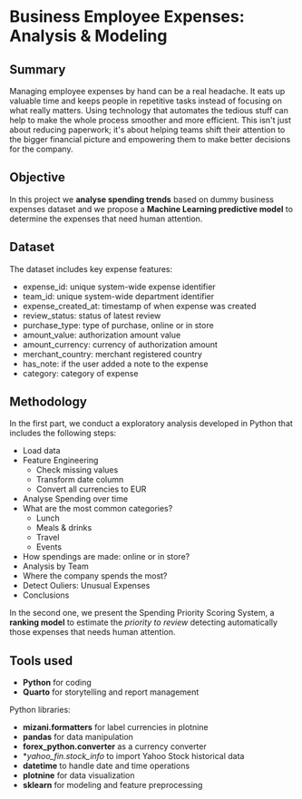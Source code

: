 # Business Employee Expenses: Analysis & Modeling

## Summary

Managing employee expenses by hand can be a real headache. It eats up valuable time and keeps people in repetitive tasks instead of focusing on what really matters. Using technology that automates the tedious stuff can help to make the whole process smoother and more efficient. This isn't just about reducing paperwork; it's about helping teams shift their attention to the bigger financial picture and empowering them to make better decisions for the company.

## Objective

In this project we **analyse spending trends** based on dummy business expenses dataset and we propose a **Machine Learning predictive model** to determine the expenses that need human attention.

## Dataset

The dataset includes key expense features: 

- expense_id: unique system-wide expense identifier	
- team_id: unique system-wide department identifier
- expense_created_at: timestamp of when expense was created
- review_status: status of latest review
- purchase_type: type of purchase, online or in store
- amount_value: authorization amount value
- amount_currency: currency of authorization amount	
- merchant_country: merchant registered country
- has_note: if the user added a note to the expense
- category: category of expense

## Methodology

In the first part, we conduct a exploratory analysis developed in Python that includes the following steps:

- Load data
- Feature Engineering
  - Check missing values
  - Transform date column
  - Convert all currencies to EUR
- Analyse Spending over time
- What are the most common categories?
  - Lunch
  - Meals & drinks
  - Travel
  - Events
- How spendings are made: online or in store?
- Analysis by Team
- Where the company spends the most?
- Detect Ouliers: Unusual Expenses
- Conclusions

In the second one, we present the Spending Priority Scoring System, a **ranking model** to estimate the *priority to review* detecting automatically those expenses that needs human attention.

## Tools used

- **Python** for coding
- **Quarto** for storytelling and report management

Python libraries:

- **mizani.formatters** for label currencies in plotnine
- **pandas** for data manipulation
- **forex_python.converter**  as a currency converter
- **yahoo_fin.stock_info* to import Yahoo Stock historical data
- **datetime** to handle date and time operations
- **plotnine** for data visualization
- **sklearn** for modeling and feature preprocessing




